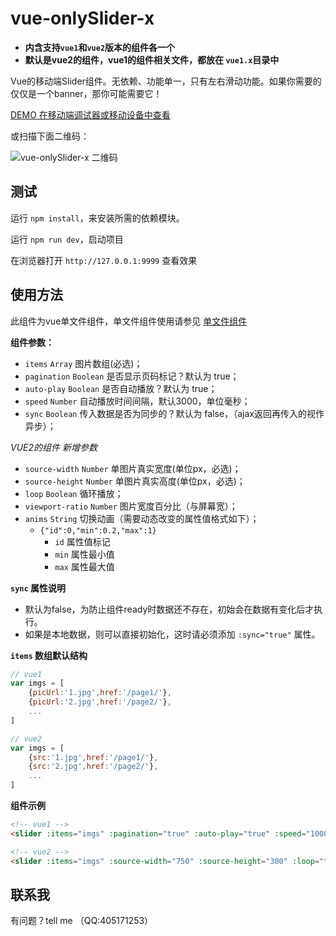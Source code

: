 # vue-onlySlider-x

- **内含支持`vue1`和`vue2`版本的组件各一个**
- **默认是vue2的组件，vue1的组件相关文件，都放在 `vue1.x`目录中**

Vue的移动端Slider组件。无依赖、功能单一，只有左右滑动功能。如果你需要的仅仅是一个banner，那你可能需要它！

[DEMO 在移动端调试器或移动设备中查看](http://guan6.github.io/vue-onlySlider-x/)

或扫描下面二维码：

![vue-onlySlider-x 二维码](http://guan6.github.io/vue-onlySlider-x/img/code.png)

## 测试

运行 `npm install`，来安装所需的依赖模块。

运行 `npm run dev`，启动项目

在浏览器打开 `http://127.0.0.1:9999` 查看效果

## 使用方法

此组件为vue单文件组件，单文件组件使用请参见 [单文件组件](https://cn.vuejs.org/v2/guide/single-file-components.html)

**组件参数：**

- `items` `Array` 图片数组(必选)；
- `pagination` `Boolean` 是否显示页码标记？默认为 true；
- `auto-play` `Boolean` 是否自动播放？默认为 true；
- `speed` `Number` 自动播放时间间隔，默认3000，单位毫秒；
- `sync` `Boolean` 传入数据是否为同步的？默认为 false，（ajax返回再传入的视作异步）；

*VUE2的组件 新增参数*

- `source-width` `Number` 单图片真实宽度(单位px，必选)；
- `source-height` `Number` 单图片真实高度(单位px，必选)；
- `loop` `Boolean` 循环播放；
- `viewport-ratio` `Number` 图片宽度百分比（与屏幕宽）；
- `anims` `String` 切换动画（需要动态改变的属性值格式如下）；
    - `{"id":0,"min":0.2,"max":1}`
        - `id` 属性值标记
        - `min` 属性最小值
        - `max` 属性最大值

**`sync` 属性说明**

- 默认为false，为防止组件ready时数据还不存在，初始会在数据有变化后才执行。
- 如果是本地数据，则可以直接初始化，这时请必须添加 `:sync="true"` 属性。

**`items` 数组默认结构**

```javascript
// vue1
var imgs = [
    {picUrl:'1.jpg',href:'/page1/'},
    {picUrl:'2.jpg',href:'/page2/'},
    ...
]

// vue2
var imgs = [
    {src:'1.jpg',href:'/page1/'},
    {src:'2.jpg',href:'/page2/'},
    ...
]
```

**组件示例**

```html
<!-- vue1 -->
<slider :items="imgs" :pagination="true" :auto-play="true" :speed="1000" :sync="true"></slider>

<!-- vue2 -->
<slider :items="imgs" :source-width="750" :source-height="300" :loop="true" :viewport-ratio="80" :sync="true" anims='opacity:{"id":0,"min":0.2,"max":1};transform:scale({"id":1,"min":0.85,"max":1})'></slider>
```


## 联系我

有问题？tell me （QQ:405171253）